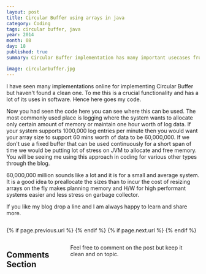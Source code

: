 ```yaml
---
layout: post
title: Circular Buffer using arrays in java
category: Coding
tags: circular buffer, java
year: 2014
month: 08
day: 18
published: true
summary: Circular Buffer implementation has many important usecases from logging to serialization to use fixed memory size

image: circularbuffer.jpg
---
```


I have seen many implementations online for implementing Circular Buffer but haven't found a clean one. To me this is a crucial functionality and has a lot of its uses in software. Hence here goes my code.

<script src="https://gist.github.com/vallur/cfe0f9fd94f99fe8c63e.js"></script>

Now you had seen the code here you can see where this can be used. The most commonly used place is logging where the system wants to allocate only certain amount of memory or maintain one hour worth of log data. If your system supports 1000,000 log entries per minute then you would want your array size to support 60 mins worth of data to be 60,000,000. If we don't use a fixed buffer that can be used continuously for a short span of time we would be putting lot of stress on JVM to allocate and free memory. You will be seeing me using this approach in coding for various other types through the blog. 

60,000,000 million sounds like a lot and it is for a small and average system. It is a good idea to preallocate the sizes than to incur the cost of resizing arrays on the fly makes planning memory and H/W for high performant systems easier and less stress on garbage collector.   

If you like my blog drop a line and I am always happy to learn and share more.


<div class="row">	
	<div class="span9 column">
			<p class="pull-right">{% if page.previous.url %} <a href="{{page.previous.url}}" title="Previous Post: {{page.previous.title}}"><i class="icon-chevron-left"></i></a> 	{% endif %}   {% if page.next.url %} 	<a href="{{page.next.url}}" title="Next Post: {{page.next.title}}"><i class="icon-chevron-right"></i></a> 	{% endif %} </p>  
	</div>
</div>

<div class="row">	
    <div class="span9 columns">    
		<h2>Comments Section</h2>
	    <p>Feel free to comment on the post but keep it clean and on topic.</p>	
		<div id="disqus_thread"></div>
		<script type="text/javascript">
			/* * * CONFIGURATION VARIABLES: EDIT BEFORE PASTING INTO YOUR WEBPAGE * * */
			var disqus_shortname = 'vallur'; // required: replace example with your forum shortname
			var disqus_identifier = '{{ page.url }}';
			var disqus_url = 'http://erjjones.github.com{{ page.url }}';
			
			/* * * DON'T EDIT BELOW THIS LINE * * */
			(function() {
				var dsq = document.createElement('script'); dsq.type = 'text/javascript'; dsq.async = true;
				dsq.src = 'http://' + disqus_shortname + '.disqus.com/embed.js';
				(document.getElementsByTagName('head')[0] || document.getElementsByTagName('body')[0]).appendChild(dsq);
			})();
		</script>
		<noscript>Please enable JavaScript to view the <a href="http://disqus.com/?ref_noscript">comments powered by Disqus.</a></noscript>
		<a href="http://disqus.com" class="dsq-brlink">blog comments powered by <span class="logo-disqus">Disqus</span></a>
	</div>
</div>

<!-- Twitter -->
<script>!function(d,s,id){var js,fjs=d.getElementsByTagName(s)[0];if(!d.getElementById(id)){js=d.createElement(s);js.id=id;js.src="//platform.twitter.com/widgets.js";fjs.parentNode.insertBefore(js,fjs);}}(document,"script","twitter-wjs");</script>

<!-- Google + -->
<script type="text/javascript">
  (function() {
    var po = document.createElement('script'); po.type = 'text/javascript'; po.async = true;
    po.src = 'https://apis.google.com/js/plusone.js';
    var s = document.getElementsByTagName('script')[0]; s.parentNode.insertBefore(po, s);
  })();
</script>
